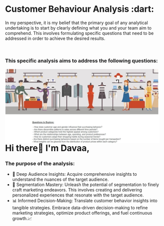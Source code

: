 <p>
  <h1 align="left"><b>Customer Behaviour Analysis :dart:</b></h1>
<a align="left">In my perspective, it is my belief that the primary goal of any analytical undertaking is to start by clearly defining what you and your team aim to comprehend. This involves formulating specific questions that need to be addressed in order to achieve the desired results</a>. 
</p>
<br>

### This specific analysis aims to address the following questions: 
<img align="left" alt="" src="https://github.com/DJJamsran/images/blob/main/11.png" width="850"/>
<br>
<p>
  <h1 align="left"><b>Hi there👋 I'm Davaa,</b></h1>
</p>

### The purpose of the analysis:
- 🔑 Deep Audience Insights: Acquire comprehensive insights to understand the nuances of the target audience.
- 🚀 Segmentation Mastery: Unleash the potential of segmentation to finely craft marketing endeavors. This involves creating and delivering personalized experiences that resonate with the target audience.
- 📊 Informed Decision-Making: Translate customer behavior insights into tangible strategies. Embrace data-driven decision-making to refine marketing strategies, optimize product offerings, and fuel continuous growth.📈

